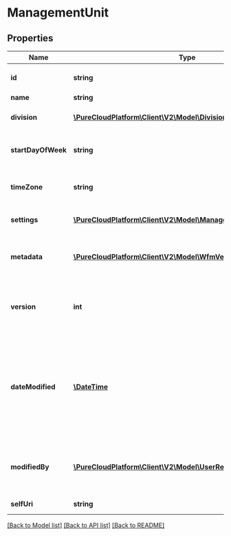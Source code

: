# ManagementUnit

## Properties
Name | Type | Description | Notes
------------ | ------------- | ------------- | -------------
**id** | **string** | The globally unique identifier for the object. | [optional] 
**name** | **string** |  | [optional] 
**division** | [**\PureCloudPlatform\Client\V2\Model\Division**](Division.md) | The division to which this entity belongs. | [optional] 
**startDayOfWeek** | **string** | Start day of week for scheduling and forecasting purposes | [optional] 
**timeZone** | **string** | The time zone for the management unit in standard Olson format | [optional] 
**settings** | [**\PureCloudPlatform\Client\V2\Model\ManagementUnitSettings**](ManagementUnitSettings.md) | The configuration settings for this management unit | [optional] 
**metadata** | [**\PureCloudPlatform\Client\V2\Model\WfmVersionedEntityMetadata**](WfmVersionedEntityMetadata.md) | Version info metadata for this management unit. Deprecated, use settings.metadata | [optional] 
**version** | **int** | The version of the underlying entity.  Deprecated, use field from settings.metadata instead | [optional] 
**dateModified** | [**\DateTime**](\DateTime.md) | The date and time at which this entity was last modified.  Deprecated, use field from settings.metadata instead. Date time is represented as an ISO-8601 string. For example: yyyy-MM-ddTHH:mm:ss.SSSZ | [optional] 
**modifiedBy** | [**\PureCloudPlatform\Client\V2\Model\UserReference**](UserReference.md) | The user who last modified this entity.  Deprecated, use field from settings.metadata instead | [optional] 
**selfUri** | **string** | The URI for this object | [optional] 

[[Back to Model list]](../README.md#documentation-for-models) [[Back to API list]](../README.md#documentation-for-api-endpoints) [[Back to README]](../README.md)


